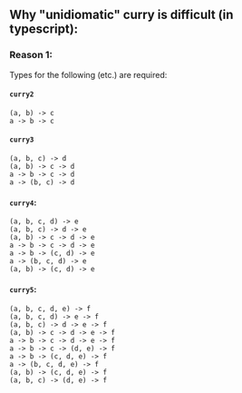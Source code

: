
## Why "unidiomatic" curry is difficult (in typescript):

### Reason 1: 
Types for the following (etc.) are required:

#### `curry2`
```
(a, b) -> c
a -> b -> c
```

#### `curry3`
```
(a, b, c) -> d
(a, b) -> c -> d
a -> b -> c -> d
a -> (b, c) -> d
```

#### `curry4`:

```
(a, b, c, d) -> e
(a, b, c) -> d -> e
(a, b) -> c -> d -> e
a -> b -> c -> d -> e
a -> b -> (c, d) -> e
a -> (b, c, d) -> e
(a, b) -> (c, d) -> e
```

#### `curry5`:

```
(a, b, c, d, e) -> f
(a, b, c, d) -> e -> f
(a, b, c) -> d -> e -> f
(a, b) -> c -> d -> e -> f
a -> b -> c -> d -> e -> f
a -> b -> c -> (d, e) -> f
a -> b -> (c, d, e) -> f
a -> (b, c, d, e) -> f
(a, b) -> (c, d, e) -> f
(a, b, c) -> (d, e) -> f
```
